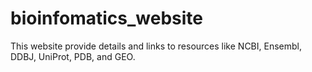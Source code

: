 # bioinfomatics_website
This website provide details and links to resources like NCBI, Ensembl, DDBJ, UniProt, PDB, and GEO. 
